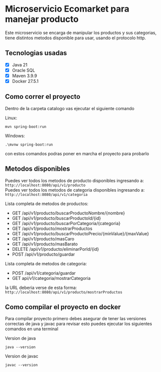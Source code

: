 # Microservicio Ecomarket para manejar producto

Este microservicio se encarga de manipular los productos y sus categorias, tiene distintos metodos disponible para usar, usando el protocolo http.

## Tecnologias usadas
- [x] Java 21
- [x] Oracle SQL
- [x] Maven 3.9.9
- [x] Docker 27.5.1

## Como correr el proyecto
Dentro de la carpeta catalogo vas ejecutar el siguiente comando

Linux:
```
mvn spring-boot:run
```
Windows:
```
.\mvnw spring-boot:run
```
con estos comandos podras poner en marcha el proyecto para probarlo

## Metodos disponibles
Puedes ver todos los metodos de producto disponibles ingresando a: `http://localhost:8080/api/v1/producto`  
Puedes ver todos los metodos de categoria disponibles ingresando a: `http://localhost:8080/api/v1/categoria`  

Lista completa de metodos de productos:  
- GET    /api/v1/producto/buscarProductoNombre/{nombre} 
- GET    /api/v1/producto/buscarProductoId/{id} 
- GET    /api/v1/producto/buscarPorCategoria/{categoria}  
- GET    /api/v1/producto/mostrarProductos  
- GET    /api/v1/producto/buscarProductoPrecio/{minValue}/{maxValue} 
- GET    /api/v1/producto/masCaro  
- GET    /api/v1/producto/masBarato  
- DELETE /api/v1/producto/eliminarPorId/{id}  
- POST   /api/v1/producto/guardar

Lista completa de metodos de categoria:
	
- POST /api/v1/categoria/guardar
- GET api/v1/categoria/mostrarCategoria

la URL deberia verse de esta forma: `http://localhost:8080/api/v1/producto/mostrarProductos`

## Como compilar el proyecto en docker
Para compilar proyecto primero debes asegurar de tener las versiones correctas de java y javac
para revisar esto puedes ejecutar los siguientes comandos en una terminal  

Version de java
```Terminal
java --version
```

Version de javac
```Terminal
javac --version
```
